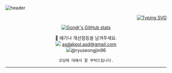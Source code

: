 ![header](https://capsule-render.vercel.app/api?type=Waving&color=4e63d6&height=200&section=header&text=djEjsdlfma&fontSize=50&animation=fadeIn&fontColor=3bb5d4)

<div align=right>

[![Typing SVG](https://readme-typing-svg.demolab.com?font=Dongle&weight=700&size=35&pause=1000&repeat=false&random=false&width=435&lines=%EC%B2%98%EC%9D%8C%EB%B6%80%ED%84%B0+%EA%B1%B8%EC%96%B4%EA%B0%80%EB%8A%94+%EB%B0%9C%EC%9E%90%EC%B7%A8)](https://git.io/typing-svg)

</div>

<div align=center>

[![Gondr's GitHub stats](https://github-readme-stats.vercel.app/api?username=djEjsdlfma)](https://github.com/anuraghazra/github-readme-stats)
</dive>

 💬 얘기나 개선점등을 남겨주세요.<br>
<img src="https://img.shields.io/badge/Gmail-E4405F?style=flat-square&logo=Gmail&logoColor=white"/></a>
 asdakpol.asd@gmail.com<br>
 <a href="https://www.instagram.com/ryuseongjin96/"><img src="https://img.shields.io/badge/Instagram-E4405F?style=flat-square&logo=Instagram&logoColor=white"/></a>@ryuseongjin96


    코딩에 대해서 잘 부탁드립니다.
 
---
